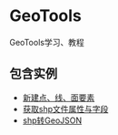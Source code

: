 # GeoTools
GeoTools学习、教程
## 包含实例
* [新建点、线、面要素](https://github.com/Oyoyoyoyoyoyoyoyo/GeoTools/tree/main/tutorial/src/main/java/org/geotools/feature)
* [获取shp文件属性与字段](https://github.com/Oyoyoyoyoyoyoyoyo/GeoTools/tree/main/tutorial/src/main/java/org/geotools/tutorial/feature)
* [shp转GeoJSON](https://github.com/Oyoyoyoyoyoyoyoyo/GeoTools/tree/main/tutorial/src/main/java/org/geotools/tutorial/feature)
